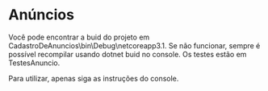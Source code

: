 # Anúncios

Você pode encontrar a buid do projeto em CadastroDeAnuncios\bin\Debug\netcoreapp3.1. Se não funcionar, sempre é possível recompilar usando dotnet buid no console.
Os testes estão em TestesAnuncio.

Para utilizar, apenas siga as instruções do console.
